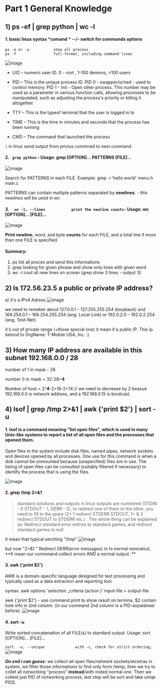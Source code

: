 # Part 1 General Knowledge

## 1) ps -ef | grep python | wc -l
 
#### 1. basic linux syntax *comand * --/- switch for commands options
```
ps -e or -a           show all process 
ps -f                 full-format, including command lines
```
![image](https://user-images.githubusercontent.com/47614594/154872675-bcd18ea0-f4e6-47c9-914c-9f27bb1915e2.png)

* UID – numeric user ID. 0 - root , 1-100 demons, >100 users
* PID – This is the unique process ID. PID 0 - swapper/sched - used to control memory. PID 1 - Init - Open other process. 
This number may be used as a parameter in various function calls, allowing processes to be manipulated, such as adjusting the process's priority or killing it altogether. 

* TTY – This is the typeof terminal that the user is logged in to
* TIME – This is the time in minutes and seconds that the process has been running
* CMD – The command that launched the process

```|``` in linux send output from privius commnad to next command

#### 2. ``` grep python``` - Usage: grep [OPTION]... PATTERNS [FILE]...

![image](https://user-images.githubusercontent.com/47614594/154873647-21eabab4-eccc-4a33-9eea-f9d7ce554a07.png)


Search for PATTERNS in each FILE.
Example: grep -i 'hello world' menu.h main.c

PATTERNS can contain multiple patterns separated by **newlines**. - _this newlines will be uesd in wc_

#### 3. ```  wc -l, --lines            print the newline counts```- Usage: wc [OPTION]... [FILE]... 

![image](https://user-images.githubusercontent.com/47614594/154873728-5e54cb85-79d7-4d0b-8177-a6e13d0a0fba.png)

**Print newline**, word, and byte **counts** for each FILE, and a total line if
more than one FILE is specified.

#### Summary: 
1. ps list all proces and send this informations
2. grep looking for given phrase and show only lines with given word 
3. wc -l cout all new lines on screan (grep show 3 lines - output 3)

## 2) Is 172.56.23.5 a public or private IP address?
a) it's a IPv4 Adress 
![image](https://user-images.githubusercontent.com/47614594/154874690-a4c2d397-a3a7-4e45-a402-97546a06335b.png)

we need to remeber about 127.0.0.1 – 127.255.255.254 (loopback) and 169.254.0.1 – 169.254.255.254 (ang. Local-Link) or 192.0.2.0 – 192.0.2.254 (ang. Test-Net)

it's out of private range (+those special one) it mean it'a public IP. This ip belond to  OrgName: T-Mobile USA, Inc. :) 

## 3) How many IP address are available in this subnet 192.168.0.0 / 28

number of 1 in mask - 28

number 0 in mask = 32-28=**4**

Number of host = 2^**4**-2=16-2=14 // we need to decrease by 2 beasue 192.168.0.0 is network address, and a 192.168.0.15 is brodcast.

## 4) lsof | grep /tmp 2>&1 | awk {'print $2'} | sort -u

#### 1. lsof is a command meaning "list open files", which is used in many Unix-like systems to report a list of all open files and the processes that opened them. 

Open files in the system include disk files, named pipes, network sockets and devices opened by all processes. One use for this command is when a disk cannot be unmounted because (unspecified) files are in use. The listing of open files can be consulted (suitably filtered if necessary) to identify the process that is using the files. 

![image](https://user-images.githubusercontent.com/47614594/154877179-f29e6a1c-fbcc-427e-8c47-7ab61a1186f3.png)

#### 2. grep /tmp 2>&1 

> standard solutions and outputs in linux outputs are numbered (STDIN - 0 STDOUT - 1, DERR - 2), to redirect one of them to the other, you need to fill in the spare (2> 1 redirect STDERR STDOUT, 1> & 2 redirect STDOUT to STDERR etc.) .
> The whole thing can be explained as: Redirect standard error entries to standard games, and redirect standard games to null.


It mean that typical serching "/tmp" 
![image](https://user-images.githubusercontent.com/47614594/154877995-e3b5bf24-ef26-43c0-8ae9-69cc997af769.png)

but now "2>&1 " Redirect DERR(error messages) in to normal nomralout. **It mean our commnand collect errors AND a normal output. **
#### 3. awk {'print $2'}

AWK is a domain-specific language designed for text processing and typically used as a data extraction and reporting tool.

syntax: awk options 'selection _criteria {action }' input-file > output-file

awk {'print $2'} - use command print to show result on termina, $2 contain hole info in 2nd column. (in our command 2nd column is a PID-expalained before).
![image](https://user-images.githubusercontent.com/47614594/154880257-80b40fb7-c7da-448f-8867-132d359fb446.png)

#### 4. sort -u

Write sorted concatenation of all FILE(s) to standard output.
Usage: sort [OPTION]... [FILE]...

```sort  -u, --unique              with -c, check for strict ordering;```
![image](https://user-images.githubusercontent.com/47614594/154880621-7510f80c-51a6-4f63-868e-8425f9f41196.png)

_**On end i can guess**_: we collect all open files/network sockets/etcetras in system, we filter those informations to find only form /temp, then we try to collet all notworking "process" **instead**/with insted normal one. Then we collest just PID of notworking process, last step will be sort and take uniqe PIDS.  
